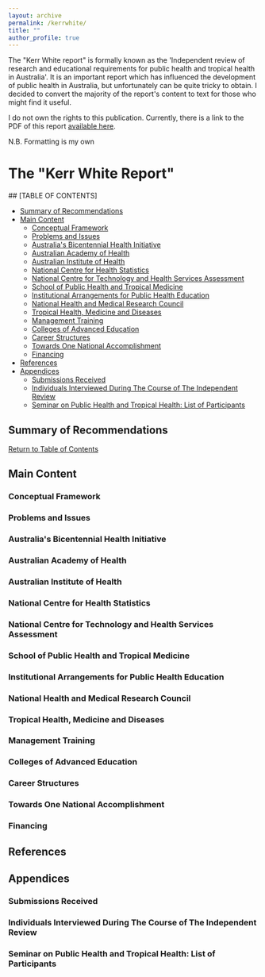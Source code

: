 ```yaml
---
layout: archive
permalink: /kerrwhite/
title: ""
author_profile: true
---
```


The "Kerr White report" is formally known as the 'Independent review of research and educational requirements for public health and tropical health in Australia'. It is an important report which has influenced the development of public health in Australia, but unfortunately can be quite tricky to obtain. I decided to convert the majority of the report's content to text for those who might find it useful.

I do not own the rights to this publication. 
Currently, there is a link to the PDF of this report [available here](https://www1.health.gov.au/internet/main/publishing.nsf/Content/C66647AAB9871405CA257BF000209A71/$File/pherp-review-1986.pdf). 

N.B. Formatting is my own

# The "Kerr White Report"

<div id='back'/>
## [TABLE OF CONTENTS]

- [Summary of Recommendations](#summaryofrecommendations)
- [Main Content](#maincontent)
	- [Conceptual Framework](#conceptualframework)  
	- [Problems and Issues](#problemsandissues)
	- [Australia's Bicentennial Health Initiative](#australiasbicentennialhealthinitiative) 
	- [Australian Academy of Health](#australianacademyofhealth)
	- [Australian Institute of Health](#australianinstituteofhealth)
	- [National Centre for Health Statistics](#nationalcentreforhealthstatistics)
	- [National Centre for Technology and Health Services Assessment](#nationalcentrefortechnologyandhealthservicesassessment)
	- [School of Public Health and Tropical Medicine](#schoolofpublichealthandtropicalmedicine)
	- [Institutional Arrangements for Public Health Education](#institutionalarrangementsforpublichealtheducation)
	- [National Health and Medical Research Council](#nationalhealthandmedicalresearchcouncil) 
	- [Tropical Health, Medicine and Diseases](#tropicalhealthmedicineanddiseases)
	- [Management Training](#managementtraining)
	- [Colleges of Advanced Education](#collegesofadvancededucation)
	- [Career Structures](#careerstructures)
	- [Towards One National Accomplishment](#towardsonenationalaccomplishment)
	- [Financing](#financing)
- [References](#references)
- [Appendices](#appendices) 
	- [Submissions Received](#submissionsreceived) 
	- [Individuals Interviewed During The Course of The Independent Review](#individualsinterviewedduringthecourseoftheindependentreview) 
	- [Seminar on Public Health and Tropical Health: List of Participants](#seminaronpublichealthandtropicalhealthlistofparticipants) 

<div id='summaryofrecommendations'/>

## Summary of Recommendations 
[Return to Table of Contents](#back)
<div id='maincontent'/>

## Main Content
<div id='conceptualframework'/>

### Conceptual Framework
<div id='problemsandissues'/>

### Problems and Issues
<div id='australiasbicentennialhealthinitiative'/>

### Australia's Bicentennial Health Initiative 
<div id='australianacademyofhealth'/>

### Australian Academy of Health
<div id='australianinstituteofhealth'/>

### Australian Institute of Health
<div id='nationalcentreforhealthstatistics'/>

### National Centre for Health Statistics
<div id='nationalcentrefortechnologyandhealthservicesassessment'/>

### National Centre for Technology and Health Services Assessment
<div id='schoolofpublichealthandtropicalmedicine'/>

### School of Public Health and Tropical Medicine
<div id='institutionalarrangementsforpublichealtheducation'/>

### Institutional Arrangements for Public Health Education
<div id='nationalhealthandmedicalresearchcouncil'/>

### National Health and Medical Research Council 
<div id='tropicalhealthmedicineanddiseases'/>

### Tropical Health, Medicine and Diseases
<div id='managementtraining'/>

### Management Training
<div id='collegesofadvancededucation'/>

### Colleges of Advanced Education
<div id='careerstructures'/>

### Career Structures
<div id='towardsonenationalaccomplishment'/>

### Towards One National Accomplishment
<div id='financing'/>

### Financing
<div id='references'/>

## References
<div id='appendices'/>

## Appendices
<div id='submissionsreceived'/>

### Submissions Received 
<div id='individualsinterviewedduringthecourseoftheindependentreview'/>

### Individuals Interviewed During The Course of The Independent Review
<div id='seminaronpublichealthandtropicalhealthlistofparticipants'/>

### Seminar on Public Health and Tropical Health: List of Participants 
